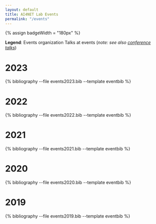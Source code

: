 ```yaml
---
layout: default
title: AI4NET Lab Events
permalink: "/events"
---
```


{% assign badgeWidth = "180px" %}

**Legend**: 
<span class="badge badge-pill btn-success" style="width: {{ badgeWidth }}"> Events organization </span>  <span class="badge badge-pill btn-primary" style="width: {{ badgeWidth }}"> Talks at events </span> (*note: see also [conference talks](publications)*) 
 


# 2023

{% bibliography --file events2023.bib --template eventbib %}

# 2022

{% bibliography --file events2022.bib --template eventbib %}

# 2021

{% bibliography --file events2021.bib --template eventbib %}

# 2020

{% bibliography --file events2020.bib --template eventbib %}

# 2019

{% bibliography --file events2019.bib --template eventbib %}

